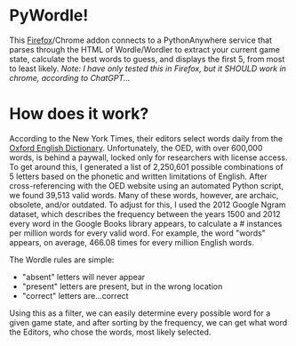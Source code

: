 # PyWordle!
This [Firefox]([url](https://addons.mozilla.org/en-US/firefox/addon/pywordle/))/Chrome addon connects to a PythonAnywhere service that parses through the HTML of Wordle/Wordler to extract your current game state, calculate the best words to guess, and displays the first 5, from most to least likely. 
*Note: I have only tested this in Firefox, but it SHOULD work in chrome, according to ChatGPT...*

# How does it work?
According to the New York Times, their editors select words daily from the [Oxford English Dictionary]([url](https://www.oed.com/)). Unfortunately, the OED, with over 600,000 words, is behind a paywall, locked only for researchers with license access. To get around this, I generated a list of 2,250,601 possible combinations of 5 letters based on the phonetic and written limitations of English. After cross-referencing with the OED website using an automated Python script, we found 39,513 valid words. Many of these words, however, are archaic, obsolete, and/or outdated. To adjust for this, I used the 2012 Google Ngram dataset, which describes the frequency between the years 1500 and 2012 every word in the Google Books library appears, to calculate a # instances per million words for every valid word. For example, the word "words" appears, on average, 466.08 times for every million English words.

The Wordle rules are simple:
- "absent" letters will never appear
- "present" letters are present, but in the wrong location
- "correct" letters are...correct

Using this as a filter, we can easily determine every possible word for a given game state, and after sorting by the frequency, we can get what word the Editors, who chose the words, most likely selected.
